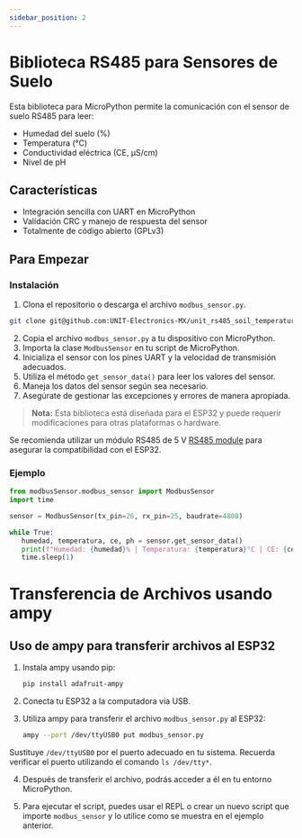 ```yaml
---
sidebar_position: 2
---
```


# Biblioteca RS485 para Sensores de Suelo

Esta biblioteca para MicroPython permite la comunicación con el sensor de suelo RS485 para leer:

- Humedad del suelo (%)
- Temperatura (°C)
- Conductividad eléctrica (CE, µS/cm)
- Nivel de pH

## Características

- Integración sencilla con UART en MicroPython
- Validación CRC y manejo de respuesta del sensor
- Totalmente de código abierto (GPLv3)

## Para Empezar

### Instalación

1. Clona el repositorio o descarga el archivo `modbus_sensor.py`.

``` bash
git clone git@github.com:UNIT-Electronics-MX/unit_rs485_soil_temperature_humity_ec_ph_library_micropython.git
```

2. Copia el archivo `modbus_sensor.py` a tu dispositivo con MicroPython.
3. Importa la clase `ModbusSensor` en tu script de MicroPython.
4. Inicializa el sensor con los pines UART y la velocidad de transmisión adecuados.
5. Utiliza el método `get_sensor_data()` para leer los valores del sensor.
6. Maneja los datos del sensor según sea necesario.
7. Asegúrate de gestionar las excepciones y errores de manera apropiada.

> **Nota:** Esta biblioteca está diseñada para el ESP32 y puede requerir modificaciones para otras plataformas o hardware.

Se recomienda utilizar un módulo RS485 de 5 V [RS485 module](https://uelectronics.com/producto/convertidor-de-senal-ttl-a-rs485/) para asegurar la compatibilidad con el ESP32.

### Ejemplo

```python
from modbusSensor.modbus_sensor import ModbusSensor
import time

sensor = ModbusSensor(tx_pin=26, rx_pin=25, baudrate=4800)

while True:
   humedad, temperatura, ce, ph = sensor.get_sensor_data()
   print(f"Humedad: {humedad}% | Temperatura: {temperatura}°C | CE: {ce} µS/cm | pH: {ph}")
   time.sleep(1)
```

# Transferencia de Archivos usando ampy 
## Uso de ampy para transferir archivos al ESP32

1. Instala ampy usando pip:
   ```bash
   pip install adafruit-ampy
   ```
2. Conecta tu ESP32 a la computadora vía USB.

3. Utiliza ampy para transferir el archivo `modbus_sensor.py` al ESP32:
   ```bash
   ampy --port /dev/ttyUSB0 put modbus_sensor.py
   ```

Sustituye `/dev/ttyUSB0` por el puerto adecuado en tu sistema. Recuerda verificar el puerto utilizando el comando `ls /dev/tty*`.

4. Después de transferir el archivo, podrás acceder a él en tu entorno MicroPython.

5. Para ejecutar el script, puedes usar el REPL o crear un nuevo script que importe `modbus_sensor` y lo utilice como se muestra en el ejemplo anterior.
